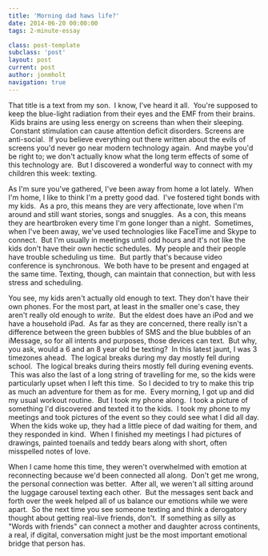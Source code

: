 ```yaml
---
title: 'Morning dad haws life?'
date: 2014-06-20 00:00:00 
tags: 2-minute-essay

class: post-template
subclass: 'post'
layout: post
current: post
author: jonmholt
navigation: true
---
```

That title is a text from my son. &nbsp;I know, I've heard it all. &nbsp;You're supposed to keep the blue-light radiation from their eyes and the EMF from their brains. &nbsp;Kids brains are using less energy on screens than when their sleeping. &nbsp;Constant stimulation can cause attention deficit disorders. Screens are anti-social. &nbsp;If you believe everything out there written about the evils of screens you'd never go near modern technology again. &nbsp;And maybe you'd be right to; we don't actually know what the long term effects of some of this technology are. &nbsp;But I discovered a wonderful way to connect with my children this week: texting.

<a name="more"></a>As I'm sure you've gathered, I've been away from home a lot lately. &nbsp;When I'm home, I like to think I'm a pretty good dad. &nbsp;I've fostered tight bonds with my kids. &nbsp;As a pro, this means they are very affectionate, love when I'm around and still want stories, songs and snuggles. &nbsp;As a con, this means they are heartbroken every time I'm gone longer than a night. &nbsp;Sometimes, when I've been away, we've used technologies like FaceTime and Skype to connect. &nbsp;But I'm usually in meetings until odd hours and it's not like the kids don't have their own hectic schedules. &nbsp;My people and their people have trouble scheduling us time. &nbsp;But partly that's because video conference is synchronous. &nbsp;We both have to be present and engaged at the same time. Texting, though, can maintain that connection, but with less stress and scheduling.

You see, my kids aren't actually old enough to text. They don't have their own phones. For the most part, at least in the smaller one's case, they aren't really old enough to _write_. &nbsp;But the eldest does have an iPod and we have a household iPad. &nbsp;As far as they are concerned, there really isn't a difference between the green bubbles of SMS and the blue bubbles of an iMessage, so for all intents and purposes, those devices can text. &nbsp;But why, you ask, would a 6 and an 8 year old be texting? &nbsp;In this latest jaunt, I was 3 timezones ahead. &nbsp;The logical breaks during my day mostly fell during school. &nbsp;The logical breaks during theirs mostly fell during evening events. &nbsp;This was also the last of a long string of travelling for me, so the kids were particularly upset when I left this time. &nbsp;So I decided to try to make this trip as much an adventure for them as for me. &nbsp;Every morning, I got up and did my usual workout routine. &nbsp;But I took my phone along. &nbsp;I took a picture of something I'd discovered and texted it to the kids. &nbsp;I took my phone to my meetings and took pictures of the event so they could see what I did all day. &nbsp;When the kids woke up, they had a little piece of dad waiting for them, and they responded in kind. &nbsp;When I finished my meetings I had pictures of drawings, painted toenails and teddy bears along with short, often misspelled notes of love.

When I came home this time, they weren't overwhelmed with emotion at reconnecting because we'd been connected all along. &nbsp;Don't get me wrong, the personal connection was better. &nbsp;After all, we weren't all sitting around the luggage carousel texting each other. &nbsp;But the messages sent back and forth over the week helped all of us balance our emotions while we were apart. &nbsp;So the next time you see someone texting and think a derogatory thought about getting real-live friends, don't. &nbsp;If something as silly as "Words with friends" can connect a mother and daughter across continents, a real, if digital, conversation might just be the most important emotional bridge that person has. 

